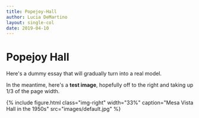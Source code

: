 ```yaml
---
title: Popejoy-Hall
author: Lucia DeMartino
layout: single-col
date: 2019-04-10
---
```



# Popejoy Hall

Here's a dummy essay that will gradually turn into a real model.

In the meantime, here's a **test image**, hopefully off to the right and taking up 1/3 of the page width.

{% include figure.html class="img-right" width="33%" caption="Mesa Vista Hall in the 1950s" src="images/default.jpg" %}


